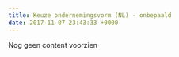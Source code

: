```yaml
---
title: Keuze ondernemingsvorm (NL) - onbepaald
date: 2017-11-07 23:43:33 +0000
---
```

Nog geen content voorzien